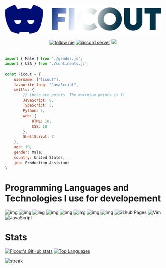 ![](https://github.com/Ficouts/Ficouts/blob/main/ficout_gh_rm_2.png)



<div align="center">
   <a href="https://www.github.com/Ficouts" target="_blank">
<img src=https://img.shields.io/badge/follow%20me-black.svg?&style=for-the-badge&logo=github&logoColor=white alt="follow me" style="margin-bottom: 5px;" /></a>
<a href="https://discord.gg/bFVMA2KgSN" target="_blank">
<img src=https://img.shields.io/badge/discord-7289da.svg?&style=for-the-badge&logo=discord&logoColor=white alt="discord server" style="margin-bottom: 5px;" /></a>
<img src=https://visitor-badge.laobi.icu/badge?page_id=raluvy95.raluvy95 />
</div>
<br>

```js
import { Male } from './gender.js';
import { USA } from './continents.js';

const Ficout = {
    username: ["ficout"],
    favourite_lang: "JavaScript",
    skills: {
        // these are points. The maximium points is 10.
        JavaScript: 9,
        TypeScript: 3,
        Python: 5,
        web: {
            HTML: 10,
            CSS: 10
        },
        ShellScript: 7
    },
    age: 19,
    gender: Male,
    country: United States,
    job: Production Assistant
}
```

# Programming Languages and Technologies I use for developement
![img](https://img.shields.io/badge/Node.js-339933?style=for-the-badge&logo=nodedotjs&logoColor=white) ![img](https://img.shields.io/badge/VSCode-0078D4?style=for-the-badge&logo=visual%20studio%20code&logoColor=white) ![img](https://img.shields.io/badge/CSS3-1572B6?style=for-the-badge&logo=css3&logoColor=white) ![img](https://img.shields.io/badge/HTML5-E34F26?style=for-the-badge&logo=html5&logoColor=white) ![img](https://img.shields.io/badge/json-5E5C5C?style=for-the-badge&logo=json&logoColor=white) ![img](https://img.shields.io/badge/GIT-E44C30?style=for-the-badge&logo=git&logoColor=white) ![img](https://img.shields.io/badge/Custom_PC-000000?style=for-the-badge&logo=windows&logoColor=white) ![img](https://img.shields.io/badge/Windows_Terminal-000000?style=for-the-badge&logo=windows%20terminal&logoColor=white) ![Github Pages](https://img.shields.io/badge/github%20pages-121013?style=for-the-badge&logo=github&logoColor=white) ![Vim](https://img.shields.io/badge/VIM-%2311AB00.svg?style=for-the-badge&logo=vim&logoColor=white) ![JavaScript](https://img.shields.io/badge/javascript-%23323330.svg?style=for-the-badge&logo=javascript&logoColor=%23F7DF1E)

# Stats

[![Ficout's GitHub stats](https://github-readme-stats-ten-gilt.vercel.app/api?username=Ficouts&show_icons=true&bg_color=1e1e2e&text_color=cdd6f4&icon_color=cba6f7&title_color=94e2d5)](https://github.com/anuraghazra/github-readme-stats) [![Top Languages](https://github-readme-stats-ten-gilt.vercel.app/api/top-langs/?username=Ficouts&layout=compact&langs_count=8&bg_color=1e1e2e&text_color=cdd6f4&icon_color=cba6f7&title_color=94e2d5)](https://github.com/anuraghazra/github-readme-stats)<br>

![streak](https://github-readme-streak-stats.herokuapp.com/?user=Ficouts&theme=dark)
